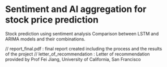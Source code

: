 # Sentiment and AI aggregation for stock price prediction

Stock prediction using sentiment analysis
Comparison between LSTM and ARIMA models and their combinations.

// report_final.pdf : final report created including the process and the results of the project
// letter_of_recommendation : Letter of recommendation provided by Prof Fei Jiang, University of California, San Francisco
